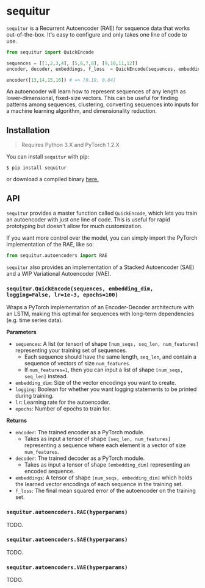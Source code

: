 # sequitur

`sequitur` is a Recurrent Autoencoder (RAE) for sequence data that works out-of-the-box. It's easy to configure and only takes one line of code to use.

```python
from sequitur import QuickEncode

sequences = [[1,2,3,4], [5,6,7,8], [9,10,11,12]]
encoder, decoder, embeddings, f_loss  = QuickEncode(sequences, embedding_dim=2)

encoder([13,14,15,16]) # => [0.19, 0.84]
```

An autoencoder will learn how to represent sequences of any length as lower-dimensional, fixed-size vectors. This can be useful for finding patterns among sequences, clustering, converting sequences into inputs for a machine learning algorithm, and dimensionality reduction.

## Installation

> Requires Python 3.X and PyTorch 1.2.X

You can install `sequitur` with pip:

`$ pip install sequitur`

or download a compiled binary [here.](https://github.com/shobrook/sequitur/)

## API

`sequitur` provides a master function called `QuickEncode`, which lets you train an autoencoder with just one line of code. This is useful for rapid prototyping but doesn't allow for much customization.

If you want more control over the model, you can simply import the PyTorch implementation of the RAE, like so:

```python
from sequitur.autoencoders import RAE
```

`sequitur` also provides an implementation of a Stacked Autoencoder (SAE) and a WIP Variational Autoencoder (VAE). <!--If you've implemented or know of an implementation of a sequence autoencoder, please feel free to add it to the codebase and open a pull request. With enough autoencoders, I will turn `sequitur` into a small PyTorch extension library.-->

### `sequitur.QuickEncode(sequences, embedding_dim, logging=False, lr=1e-3, epochs=100)`

Wraps a PyTorch implementation of an Encoder-Decoder architecture with an LSTM, making this optimal for sequences with long-term dependencies (e.g. time series data).

**Parameters**

- `sequences`: A list (or tensor) of shape `[num_seqs, seq_len, num_features]` representing your training set of sequences.
  - Each sequence should have the same length, `seq_len`, and contain a sequence of vectors of size `num_features`.
  - If `num_features=1`, then you can input a list of shape `[num_seqs, seq_len]` instead.
- `embedding_dim`: Size of the vector encodings you want to create.
- `logging`: Boolean for whether you want logging statements to be printed during training.
- `lr`: Learning rate for the autoencoder.
- `epochs`: Number of epochs to train for.

**Returns**

- `encoder`: The trained encoder as a PyTorch module.
  - Takes as input a tensor of shape `[seq_len, num_features]` representing a sequence where each element is a vector of size `num_features`.
- `decoder`: The trained decoder as a PyTorch module.
  - Takes as input a tensor of shape `[embedding_dim]` representing an encoded sequence.
- `embeddings`: A tensor of shape `[num_seqs, embedding_dim]` which holds the learned vector encodings of each sequence in the training set.
- `f_loss`: The final mean squared error of the autoencoder on the training set.

### `sequitur.autoencoders.RAE(hyperparams)`

TODO.

### `sequitur.autoencoders.SAE(hyperparams)`

TODO.

### `sequitur.autoencoders.VAE(hyperparams)`

TODO.

<!--Provide proof that it's generally effective-->

<!-- https://github.com/szagoruyko/pytorchviz
https://github.com/RobRomijnders/AE_ts
https://github.com/erickrf/autoencoder
https://miro.medium.com/max/1400/1*sWc8g2yiQrOzntbVeGzbEQ.png
https://arxiv.org/pdf/1502.04681.pdf -->
